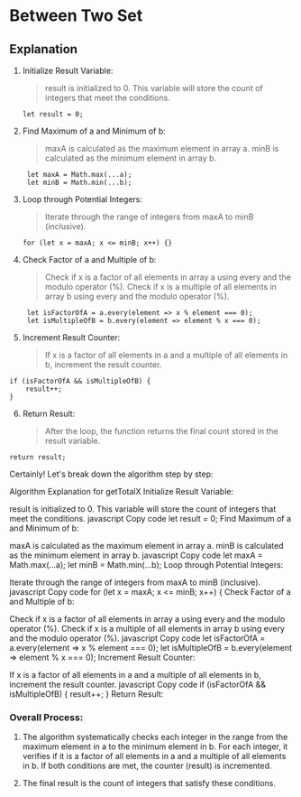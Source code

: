 # Between Two Set

## Explanation

1. Initialize Result Variable:
    > result is initialized to 0. This variable will store the count of integers that meet the conditions.
   
    `let result = 0;`

2. Find Maximum of a and Minimum of b:
    > maxA is calculated as the maximum element in array a.
    > minB is calculated as the minimum element in array b.
   ```
    let maxA = Math.max(...a);
    let minB = Math.min(...b);
    ```
3. Loop through Potential Integers:
    > Iterate through the range of integers from maxA to minB (inclusive).
   
    `for (let x = maxA; x <= minB; x++) {}`

4. Check Factor of a and Multiple of b:
    > Check if x is a factor of all elements in array a using every and the modulo operator (%).
    > Check if x is a multiple of all elements in array b using every and the modulo operator (%).

   ```
    let isFactorOfA = a.every(element => x % element === 0);
    let isMultipleOfB = b.every(element => element % x === 0);
   ```
6. Increment Result Counter:
    > If x is a factor of all elements in a and a multiple of all elements in b, increment the result counter.
    
```
if (isFactorOfA && isMultipleOfB) {
    result++;
}
```
6. Return Result:
    > After the loop, the function returns the final count stored in the result variable.

`return result;`

Certainly! Let's break down the algorithm step by step:

Algorithm Explanation for getTotalX
Initialize Result Variable:

result is initialized to 0. This variable will store the count of integers that meet the conditions.
javascript
Copy code
let result = 0;
Find Maximum of a and Minimum of b:

maxA is calculated as the maximum element in array a.
minB is calculated as the minimum element in array b.
javascript
Copy code
let maxA = Math.max(...a);
let minB = Math.min(...b);
Loop through Potential Integers:

Iterate through the range of integers from maxA to minB (inclusive).
javascript
Copy code
for (let x = maxA; x <= minB; x++) {
Check Factor of a and Multiple of b:

Check if x is a factor of all elements in array a using every and the modulo operator (%).
Check if x is a multiple of all elements in array b using every and the modulo operator (%).
javascript
Copy code
let isFactorOfA = a.every(element => x % element === 0);
let isMultipleOfB = b.every(element => element % x === 0);
Increment Result Counter:

If x is a factor of all elements in a and a multiple of all elements in b, increment the result counter.
javascript
Copy code
if (isFactorOfA && isMultipleOfB) {
    result++;
}
Return Result:


### Overall Process:

1. The algorithm systematically checks each integer in the range from the maximum element in a to the minimum element in b. For each integer, it verifies if it is a factor of all elements in a and a multiple of all elements in b. If both conditions are met, the counter (result) is incremented.

2. The final result is the count of integers that satisfy these conditions.
